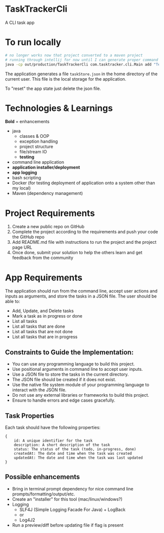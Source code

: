 # TaskTrackerCli
A CLI task app

# To run locally
```bash
# no longer works now that project converted to a maven project
# running through intellij for now until I can generate proper command for terminal without all the excess from IntelliJ
java -cp out/production/TaskTrackerCli com.tasktracker.cli.Main add "Testing a string message"
```
The application generates a file `taskStore.json` in the home directory of the current user. This file is the local storage for the application.

To "reset" the app state just delete the json file.

# Technologies & Learnings
**Bold** = enhancements

- java
  - classes & OOP
  - exception handling
  - project structure
  - file/stream IO
  - **testing**
- command line application
- **application installer/deployment**
- **app logging**
- bash scripting
- Docker (for testing deployment of application onto a system other than my local)
- Maven (dependency management)

# Project Requirements
1. Create a new public repo on GitHub
2. Complete the project according to the requirements and push your code the GitHub repo
3. Add README.md file with instructions to run the project and the project page URL
4. Once done, submit your solution to help the others learn and get feedback from the community

# App Requirements
The application should run from the command line, accept user actions and inputs as arguments, and store the tasks in a JSON file. The user should be able to:

- Add, Update, and Delete tasks
- Mark a task as in progress or done
- List all tasks
- List all tasks that are done
- List all tasks that are not done
- List all tasks that are in progress

## Constraints to Guide the Implementation:

- You can use any programming language to build this project.
- Use positional arguments in command line to accept user inputs.
- Use a JSON file to store the tasks in the current directory.
- The JSON file should be created if it does not exist.
- Use the native file system module of your programming language to interact with the JSON file.
- Do not use any external libraries or frameworks to build this project.
- Ensure to handle errors and edge cases gracefully.

## Task Properties

Each task should have the following properties:
```
{
    id: A unique identifier for the task
    description: A short description of the task
    status: The status of the task (todo, in-progress, done)
    createdAt: The date and time when the task was created
    updatedAt: The date and time when the task was last updated
}
```
## Possible enhancements
- Bring in terminal prompt dependency for nice command line prompts/formatting/output/etc.
- Create an "installer" for this tool (mac/linux/windows?)
- Logging 
  - SLF4J (Simple Logging Facade For Java) + LogBack
  - or
  - Log4J2
- Run a preview/diff before updating file if flag is present